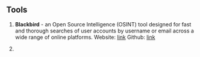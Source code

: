 ## Tools

1. **Blackbird** - an Open Source Intelligence (OSINT) tool designed for fast and thorough searches of user accounts by username or email across a wide range of online platforms.
Website: [link](https://p1ngul1n0.gitbook.io/blackbird/)
Github: [link](https://github.com/p1ngul1n0/blackbird)

2. 